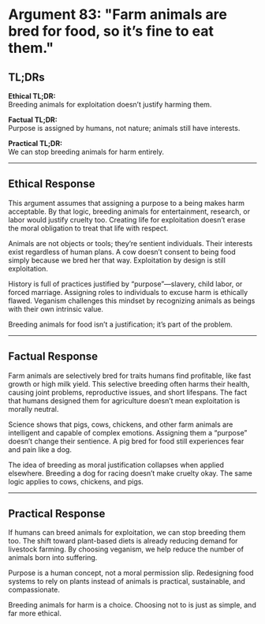 <!-- type: Logical -->

# Argument 83: "Farm animals are bred for food, so it’s fine to eat them."

## TL;DRs

**Ethical TL;DR:**  
Breeding animals for exploitation doesn’t justify harming them.

**Factual TL;DR:**  
Purpose is assigned by humans, not nature; animals still have interests.

**Practical TL;DR:**  
We can stop breeding animals for harm entirely.

---

## Ethical Response

This argument assumes that assigning a purpose to a being makes harm acceptable. By that logic, breeding animals for entertainment, research, or labor would justify cruelty too. Creating life for exploitation doesn’t erase the moral obligation to treat that life with respect.

Animals are not objects or tools; they’re sentient individuals. Their interests exist regardless of human plans. A cow doesn’t consent to being food simply because we bred her that way. Exploitation by design is still exploitation.

History is full of practices justified by “purpose”—slavery, child labor, or forced marriage. Assigning roles to individuals to excuse harm is ethically flawed. Veganism challenges this mindset by recognizing animals as beings with their own intrinsic value.

Breeding animals for food isn’t a justification; it’s part of the problem.

---

## Factual Response

Farm animals are selectively bred for traits humans find profitable, like fast growth or high milk yield. This selective breeding often harms their health, causing joint problems, reproductive issues, and short lifespans. The fact that humans designed them for agriculture doesn’t mean exploitation is morally neutral.

Science shows that pigs, cows, chickens, and other farm animals are intelligent and capable of complex emotions. Assigning them a “purpose” doesn’t change their sentience. A pig bred for food still experiences fear and pain like a dog.

The idea of breeding as moral justification collapses when applied elsewhere. Breeding a dog for racing doesn’t make cruelty okay. The same logic applies to cows, chickens, and pigs.

---

## Practical Response

If humans can breed animals for exploitation, we can stop breeding them too. The shift toward plant-based diets is already reducing demand for livestock farming. By choosing veganism, we help reduce the number of animals born into suffering.

Purpose is a human concept, not a moral permission slip. Redesigning food systems to rely on plants instead of animals is practical, sustainable, and compassionate.

Breeding animals for harm is a choice. Choosing not to is just as simple, and far more ethical.
